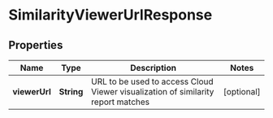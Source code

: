 

# SimilarityViewerUrlResponse


## Properties

| Name | Type | Description | Notes |
|------------ | ------------- | ------------- | -------------|
|**viewerUrl** | **String** | URL to be used to access Cloud Viewer visualization of similarity report matches |  [optional] |



